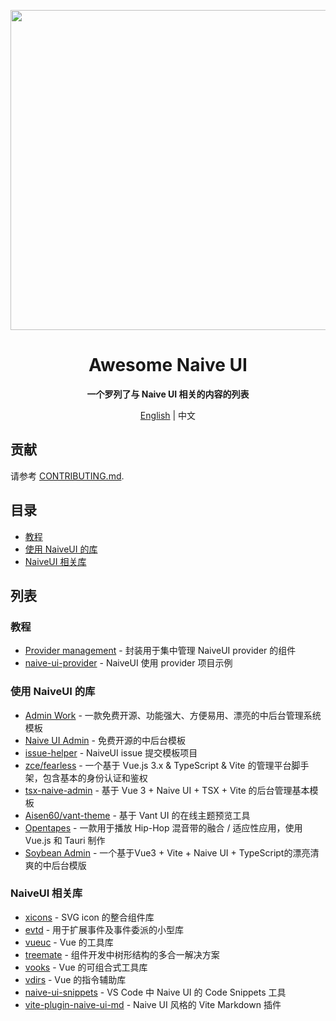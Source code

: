 <p align="center">
  <img width="512px" src="https://naiveui.oss-cn-hongkong.aliyuncs.com/awesomenaive.jpg" />
</p>

<h1 align="center">Awesome Naive UI</h1>
<p align="center"><b>一个罗列了与 Naive UI 相关的内容的列表</b></p>

<p align="center"><a href="README.md">English</a> | 中文</p>

## 贡献

请参考 [CONTRIBUTING.md](https://github.com/naive-ui/awesome-naive/blob/main/CONTRIBUTING.md).

## 目录

- [教程](#教程)
- [使用 NaiveUI 的库](#使用-NaiveUI-的库)
- [NaiveUI 相关库](#NaiveUI-相关库)

## 列表

<!-- md-parser-start -->

### 教程

- [Provider management](https://amadeus711.github.io/note/vue/naive-ui-provider-management.html) - 封装用于集中管理 NaiveUI provider 的组件
- [naive-ui-provider](https://github.com/Talljack/naive-ui-provider) - NaiveUI 使用 provider 项目示例

### 使用 NaiveUI 的库

- [Admin Work](https://github.com/qingqingxuan/admin-work) - 一款免费开源、功能强大、方便易用、漂亮的中后台管理系统模板
- [Naive UI Admin](https://github.com/jekip/naive-ui-admin) - 免费开源的中后台模板
- [issue-helper](https://github.com/naive-ui/issue-helper) - NaiveUI issue 提交模板项目
- [zce/fearless](https://github.com/zce/fearless) - 一个基于 Vue.js 3.x & TypeScript & Vite 的管理平台脚手架，包含基本的身份认证和鉴权
- [tsx-naive-admin](https://github.com/WalkAlone0325/tsx-naive-admin) - 基于 Vue 3 + Naive UI + TSX + Vite 的后台管理基本模板
- [Aisen60/vant-theme](https://github.com/Aisen60/vant-theme) - 基于 Vant UI 的在线主题预览工具
- [Opentapes](https://codeberg.org/xaviers/Opentapes) - 一款用于播放 Hip-Hop 混音带的融合 / 适应性应用，使用 Vue.js 和 Tauri 制作
- [Soybean Admin](https://github.com/honghuangdc/soybean-admin) - 一个基于Vue3 + Vite + Naive UI + TypeScript的漂亮清爽的中后台模版

### NaiveUI 相关库

- [xicons](https://github.com/07akioni/xicons) - SVG icon 的整合组件库
- [evtd](https://github.com/07akioni/evtd) - 用于扩展事件及事件委派的小型库
- [vueuc](https://github.com/07akioni/vueuc) - Vue 的工具库
- [treemate](https://github.com/07akioni/treemate) - 组件开发中树形结构的多合一解决方案
- [vooks](https://github.com/07akioni/vooks) - Vue 的可组合式工具库
- [vdirs](https://github.com/07akioni/vdirs) - Vue 的指令辅助库
- [naive-ui-snippets](https://github.com/JimFirst/naive-ui-snippets) - VS Code 中 Naive UI 的 Code Snippets 工具
- [vite-plugin-naive-ui-md](https://github.com/Volankey/vite-plugin-naive-ui-md) - 
Naive UI 风格的 Vite Markdown 插件